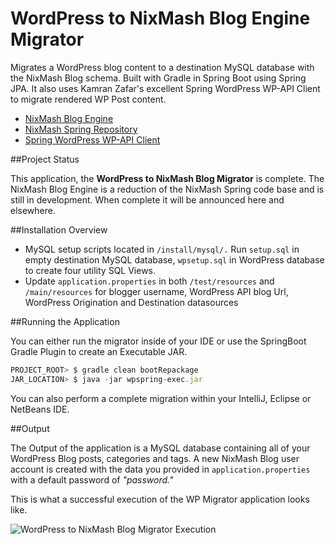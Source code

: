WordPress to NixMash Blog Engine Migrator
==========================

Migrates a WordPress blog content to a destination MySQL database with the NixMash Blog schema. Built with Gradle in Spring Boot using Spring JPA. It also uses Kamran Zafar's excellent Spring WordPress WP-API Client to migrate rendered WP Post content.

- [NixMash Blog Engine](https://github.com/mintster/nixmash-blog)
- [NixMash Spring Repository](https://github.com/mintster/spring-data)
- [Spring WordPress WP-API Client](https://github.com/kamranzafar/spring-wpapi)

##Project Status

This application, the **WordPress to NixMash Blog Migrator** is complete. The NixMash Blog Engine is a reduction of the NixMash Spring code base and is still in development. When complete it will be announced here and elsewhere.

##Installation Overview

- MySQL setup scripts located in `/install/mysql/.` Run `setup.sql` in empty destination MySQL database, `wpsetup.sql` in WordPress database to create four utility SQL Views.
- Update `application.properties` in both `/test/resources` and `/main/resources` for blogger username, WordPress API blog Url, WordPress Origination and Destination datasources

##Running the Application

You can either run the migrator inside of your IDE or use the SpringBoot Gradle Plugin to create an Executable JAR.

```js
PROJECT_ROOT> $ gradle clean bootRepackage
JAR_LOCATION> $ java -jar wpspring-exec.jar
```

You can also perform a complete migration within your IntelliJ, Eclipse or NetBeans IDE.

##Output

The Output of the application is a MySQL database containing all of your WordPress Blog posts, categories and tags. A new NixMash Blog user account is created with the data you provided in `application.properties` with a default password of *"password."* 

This is what a successful execution of the WP Migrator application looks like.

![WordPress to NixMash Blog Migrator Execution](http://nixmash.com/x/pics/github/wpspring0125a.png)



